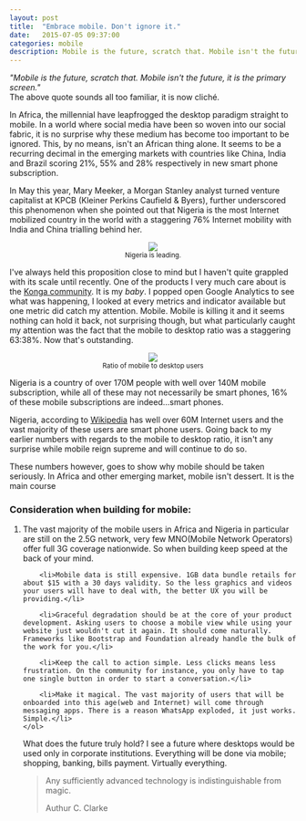```yaml
---
layout: post
title:  "Embrace mobile. Don't ignore it."
date:   2015-07-05 09:37:00
categories: mobile
description: Mobile is the future, scratch that. Mobile isn't the future, it is the primary screen. The above quote sounds all too familiar, it is now cliché. .
---
```

<em>"Mobile is the future, scratch that. Mobile isn't the future, it is the primary screen."</em><br/>
The above quote sounds all too familiar, it is now cliché. 

<p>In Africa, the millennial have leapfrogged the desktop paradigm straight to mobile. In a world where social media have been so woven into our social fabric, it is no surprise why these medium has become too important to be ignored. This, by no means, isn't an African thing alone. It seems to be a recurring decimal in the emerging markets with countries like China, India and Brazil scoring 21%, 55% and 28% respectively in new smart phone subscription.</p>

<p>In May this year, Mary Meeker, a Morgan Stanley analyst turned venture capitalist at KPCB (Kleiner Perkins Caufield &amp; Byers), further underscored this phenomenon when she pointed out that Nigeria is the most Internet mobilized country in the world with a staggering 76% Internet mobility with India and China trialling behind her.
<p>
	<center>
	<img src="{{ site.url }}/assets/article_images/2015-07-05-embrace-mobile-dont-ignore-it/kcpb.png"/>
	<br/><small class="text-muted">Nigeria is leading.</small>
	</center>
</p>
</p>

<p>I've always held this proposition close to mind but I haven't quite grappled with its scale until recently. One of the products I very much care about is the <a href="http://community.konga.com">Konga community</a>. It is my <em>baby</em>. I popped open Google Analytics to see what was happening, I looked at every metrics and indicator available but one metric did catch my attention. Mobile. Mobile is killing it and it seems nothing can hold it back, not surprising though, but what particularly caught my attention was the fact that the mobile to desktop ratio was a staggering 63:38%. Now that's outstanding.<br/>
<p>
	<center>
	<img src="{{ site.url }}/assets/article_images/2015-07-05-embrace-mobile-dont-ignore-it/mobile_web.png"/>
	<br/><small class="text-muted">Ratio of mobile to desktop users</small>
	</center>
</p>

</p>

<p>Nigeria is a country of over 170M people with well over 140M mobile subscription, while all of these may not necessarily be smart phones, 16% of these mobile subscriptions are indeed...smart phones.</p>

<p>Nigeria, according to <a href="https://en.wikipedia.org/wiki/List_of_countries_by_number_of_Internet_users">Wikipedia</a> has well over 60M Internet users and the vast majority of these users are smart phone users. Going back to my earlier numbers with regards to the mobile to desktop ratio, it isn't any surprise while mobile reign supreme and will continue to do so.</p>

<p>These numbers however, goes to show why mobile should be taken seriously. In Africa and other emerging market, mobile isn't dessert. It is the main course</p>

<p>
	<h3>Consideration when building for mobile:</h3>
	<ol>
		<li>The vast majority of the mobile users in Africa and Nigeria in particular are still on the 2.5G network, very few MNO(Mobile Network Operators) offer full 3G coverage nationwide. So when building  keep speed at the back of your mind.</li>

		<li>Mobile data is still expensive. 1GB data bundle retails for about $15 with a 30 days validity. So the less graphics and videos your users will have to deal with, the better UX you will be providing.</li>

		<li>Graceful degradation should be at the core of your product development. Asking users to choose a mobile view while using your website just wouldn't cut it again. It should come naturally. Frameworks like Bootstrap and Foundation already handle the bulk of the work for you.</li>

		<li>Keep the call to action simple. Less clicks means less frustration. On the community for instance, you only have to tap one single button in order to start a conversation.</li>

		<li>Make it magical. The vast majority of users that will be onboarded into this age(web and Internet) will come through messaging apps. There is a reason WhatsApp exploded, it just works. Simple.</li>
	</ol>
</p>

<p>
	What does the future truly hold?
	I see a future where desktops would be used only in corporate institutions. Everything will be done via mobile; shopping, banking, bills payment. Virtually everything.
</p>


<blockquote>
	<p>Any sufficiently advanced technology is indistinguishable from magic.</p>
	Authur C. Clarke
</blockquote>

